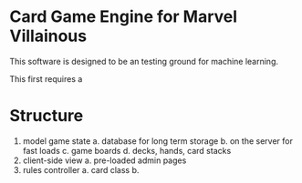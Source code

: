 
Card Game Engine for Marvel Villainous
======================================

This software is designed to be an testing ground for machine learning.

This first requires a 


Structure
=========

1. model game state
	a. database for long term storage
	b. on the server for fast loads
	c. game boards
	d. decks, hands, card stacks
2. client-side view
	a. pre-loaded admin pages
3. rules controller
	a. card class
	b. 